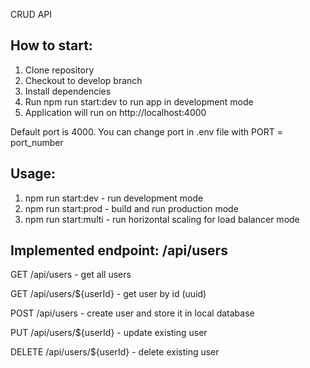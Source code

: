 CRUD API

## **How to start:**

1. Clone repository
2. Checkout to develop branch
3. Install dependencies
4. Run npm run start:dev to run app in development mode
5. Application will run on http://localhost:4000

Default port is 4000. You can change port in .env file with
PORT = port_number


## **Usage:**
1. npm run start:dev - run development mode
2. npm run start:prod - build and run production mode
3. npm run start:multi - run horizontal scaling for load balancer mode


## **Implemented endpoint: /api/users**

GET /api/users - get all users

GET /api/users/${userId} - get user by id (uuid)

POST /api/users - create user and store it in local database

PUT /api/users/${userId} - update existing user

DELETE /api/users/${userId} - delete existing user

